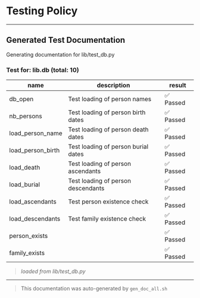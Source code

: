 # Testing Policy
---

## Generated Test Documentation

Generating documentation for lib/test_db.py
### Test for: lib.db (total: 10)
| name | description | result |
|------|-------------|--------|
| db_open | Test loading of person names | ✅ Passed |
| nb_persons | Test loading of person birth dates | ✅ Passed |
| load_person_name | Test loading of person death dates | ✅ Passed |
| load_person_birth | Test loading of person burial dates | ✅ Passed |
| load_death | Test loading of person ascendants | ✅ Passed |
| load_burial | Test loading of person descendants | ✅ Passed |
| load_ascendants | Test person existence check | ✅ Passed |
| load_descendants | Test family existence check | ✅ Passed |
| person_exists |  | ✅ Passed |
| family_exists |  | ✅ Passed |
> *loaded from lib/test_db.py*
---
> This documentation was auto-generated by `gen_doc_all.sh`

